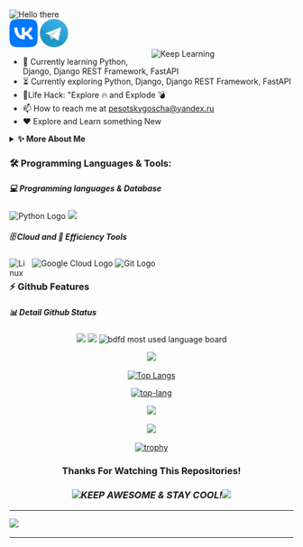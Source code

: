<img align="center" width='50%' height='50%' alt="Hello there" src="https://hypixel.net/attachments/tenor-gif.900216/"/>

<div id="badges" align="left">
  <a href="https://vk.com/igoresha_man"><img src="https://raw.githubusercontent.com/github/explore/b9118a25126aa8eb71413d5819c6c517aeb4d0bb/topics/vk/vk.png" width="50" height = "50"  alt="vk"/></a>
  <a href="https://t.me/DarthErebus"><img src="https://raw.githubusercontent.com/github/explore/80688e429a7d4ef2fca1e82350fe8e3517d3494d/topics/telegram/telegram.png" width="50" height = "50"  alt="vk"/></a>
  </div>

<img align="right" width='50%' height='50%' alt="Keep Learning" src="https://cdn.jsdelivr.net/gh/bdfd/Personal_Image_Repo/8.Cool-Animation/Keep_Coding.gif"/>

- 🔭 Currently learning Python, Django, Django REST Framework, FastAPI
- ⏳ Currently exploring Python, Django, Django REST Framework, FastAPI
- 🎯Life Hack: "Explore 🔥 and Explode 💣
- 📫 How to reach me at pesotskygoscha@yandex.ru
- ❤️ Explore and Learn something New
<details>
  <summary><b>✨ More About Me</b></summary>
  <br/>
I am Pesotsky Igor, python developer
</details>

### 🛠️ Programming Languages & Tools:

##### 💻 Programming languages & Database

<p>
  <img height=40 alt="Python Logo" src="https://cdn.jsdelivr.net/gh/bdfd/Personal_Image_Repo/7.Color-Icon/Programming_Language/python.png" />
  <img src="https://en.wikipedia.org/wiki/PostgreSQL" />
</p>

##### 🗄️ Cloud and 🧰 Efficiency Tools

<p>
  <img height=40 alt="Google Cloud Logo" src="https://cdn.jsdelivr.net/gh/bdfd/Personal_Image_Repo/7.Color-Icon/Cloud_Tech/gcp.png" />
  <img height=40 alt="Git Logo" src="https://cdn.jsdelivr.net/gh/bdfd/Personal_Image_Repo/7.Color-Icon/Common_Tool/git.png" />
  <img align="left" alt="Linux" width="30px" style="padding-right:10px;" src="https://cdn.jsdelivr.net/gh/devicons/devicon/icons/linux/linux-original.svg" />
</p>

### ⚡ Github Features

##### 📊 Detail Github Status

<div id="icon" align="center">
<img src=http://github-profile-summary-cards.vercel.app/api/cards/stats?username=Ireal-ai&theme=github_dark /> 
<img src=http://github-profile-summary-cards.vercel.app/api/cards/repos-per-language?username=Ireal-ai&theme=github_dark />  
<img height=160 alt="bdfd most used language board" src="https://github-readme-streak-stats.herokuapp.com/?user=Ireal-ai&theme=react&border=61dafb&hide_border=true" />
  
![](https://github-profile-summary-cards.vercel.app/api/cards/most-commit-language?username=Ireal-ai&theme=github_dark)
 
[![Top Langs](https://github-readme-stats.vercel.app/api/top-langs/?username=Ireal-ai&title_color=61dafb&text_color=ffffff&icon_color=61dafb&bg_color=20232a&langs_count=8&border_color=61dafb&hide_border=truе)](https://github.com/Ireal-ai/github-readme-stats)
  
[![top-lang](https://github-readme-stats.vercel.app/api/top-langs/?username=Ireal-ai&title_color=61dafb&text_color=ffffff&icon_color=61dafb&bg_color=20232a&langs_count=8&layout=compact&border_color=61dafb&hide_border=truе)](https://github.com/Ireal-ai)
  
 ![](https://github-profile-summary-cards.vercel.app/api/cards/productive-time?username=Ireal-ai&theme=github_dark)
  
![](https://github-profile-summary-cards.vercel.app/api/cards/profile-details?username=Ireal-ai&theme=github_dark)
  

  
[![trophy](https://github-profile-trophy.vercel.app/?username=Ireal-ai&theme=nord&column=7)](https://github.com/Ireal-ai)
  
</div>

<div align="center">
  
### Thanks For Watching This Repositories!
### <img src="https://media.giphy.com/media/WUlplcMpOCEmTGBtBW/giphy.gif" width="30"><i>KEEP AWESOME & STAY COOL!</i><img src="https://media.giphy.com/media/WUlplcMpOCEmTGBtBW/giphy.gif" width="30">
</div>

---

[<img src="https://cdn.jsdelivr.net/gh/bdfd/Personal_Image_Repo/7.Color-Icon/Social_Media_Shields/Gmail.svg" />][gmail]

---

[gmail]: mailto:pesotskygoscha@yandex.ru
